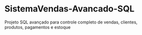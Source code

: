 # SistemaVendas-Avancado-SQL
Projeto SQL avançado para controle completo de vendas, clientes, produtos, pagamentos e estoque
